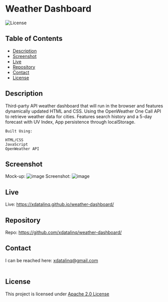   # Weather Dashboard
  ![License](https://img.shields.io/badge/License-Apache_2.0-blue.svg)
  
  ## Table of Contents
  * [Description](#description)
  * [Screenshot](#screenshot)
  * [Live](#live)
  * [Repository](#repository)
  * [Contact](#contact)
  * [License](#license)

  ## Description
  
  Third-party API weather dashboard that will run in the browser and features dynamically updated HTML and CSS. Using the OpenWeather One Call API to
  retrieve weather data for cities. Features search history and a 5-day forecast with UV Index, App persistence through localStorage.

    
    Built Using:
    
    HTML/CSS
    JavaScript
    OpenWeather API
 
  ## Screenshot
  Mock-up: ![image](https://user-images.githubusercontent.com/89672040/160684538-4b58cc11-7054-4ac2-a389-30862dea0df3.png)
  Screenshot: ![image](https://user-images.githubusercontent.com/89672040/215296544-f58d17e0-6d22-4626-aaf7-d354350c935e.png)
  
  ## Live
  Live: https://xdatalinq.github.io/weather-dashboard/
  
  ## Repository
  Repo: https://github.com/xdatalinq/weather-dashboard/
  
  ## Contact
  I can be reached here: [xdatalinq@gmail.com](xdatalinq@gmail.com)
 <br></br>
    
  ## License
  This project is licensed under [Apache 2.0 License](https://opensource.org/licenses/Apache-2.0)
